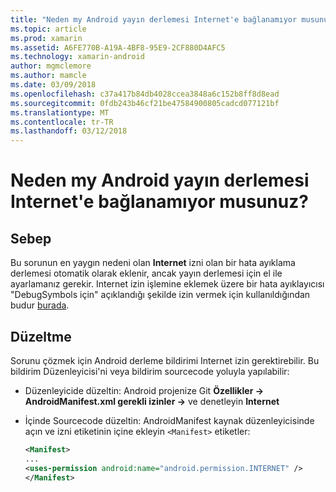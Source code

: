 ```yaml
---
title: "Neden my Android yayın derlemesi Internet'e bağlanamıyor musunuz?"
ms.topic: article
ms.prod: xamarin
ms.assetid: A6FE770B-A19A-4BF8-95E9-2CF880D4AFC5
ms.technology: xamarin-android
author: mgmclemore
ms.author: mamcle
ms.date: 03/09/2018
ms.openlocfilehash: c37a417b84db4028ccea3848a6c152b8ff8d8ead
ms.sourcegitcommit: 0fdb243b46cf21be47584900805cadcd077121bf
ms.translationtype: MT
ms.contentlocale: tr-TR
ms.lasthandoff: 03/12/2018
---
```

# <a name="why-cant-my-android-release-build-connect-to-the-internet"></a>Neden my Android yayın derlemesi Internet'e bağlanamıyor musunuz?

## <a name="cause"></a>Sebep

Bu sorunun en yaygın nedeni olan **Internet** izni olan bir hata ayıklama derlemesi otomatik olarak eklenir, ancak yayın derlemesi için el ile ayarlamanız gerekir. Internet izin işlemine eklemek üzere bir hata ayıklayıcısı "DebugSymbols için" açıklandığı şekilde izin vermek için kullanıldığından budur [burada](~/android/deploy-test/building-apps/build-process.md).


## <a name="fix"></a>Düzeltme

Sorunu çözmek için Android derleme bildirimi Internet izin gerektirebilir. Bu bildirim Düzenleyicisi'ni veya bildirim sourcecode yoluyla yapılabilir:

-   Düzenleyicide düzeltin: Android projenize Git **Özellikler -> AndroidManifest.xml gerekli izinler ->** ve denetleyin **Internet**

-   İçinde Sourcecode düzeltin: AndroidManifest kaynak düzenleyicisinde açın ve izni etiketinin içine ekleyin `<Manifest>` etiketler:

    ```xml
    <Manifest>
    ...
    <uses-permission android:name="android.permission.INTERNET" />
    </Manifest>
    ```
